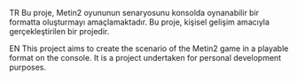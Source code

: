 TR
Bu proje, Metin2 oyununun senaryosunu konsolda oynanabilir bir formatta oluşturmayı amaçlamaktadır. Bu proje, kişisel gelişim amacıyla gerçekleştirilen bir projedir.

EN
This project aims to create the scenario of the Metin2 game in a playable format on the console. It is a project undertaken for personal development purposes.
